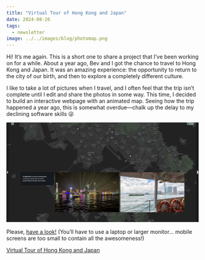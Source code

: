 ```yaml
---
title: "Virtual Tour of Hong Kong and Japan"
date: 2024-08-26
tags:
  - newsletter
image: ../../images/blog/photomap.png
---
```


Hi! It’s me again. This is a short one to share a project that I’ve been working on for a while. About a year ago, Bev and I got the chance to travel to Hong Kong and Japan. It was an amazing experience: the opportunity to return to the city of our birth, and then to explore a completely different culture.

I like to take a lot of pictures when I travel, and I often feel that the trip isn’t complete until I edit and share the photos in some way. This time, I decided to build an interactive webpage with an animated map. Seeing how the trip happened a year ago, this is somewhat overdue—chalk up the delay to my declining software skills 😜

<!-- excerpt -->

![](../../images/code/photomap2.png)

Please, [have a look!](/2023-hk-japan) (You’ll have to use a laptop or larger monitor… mobile screens are too small to contain all the awesomeness!)

[Virtual Tour of Hong Kong and Japan](/2023-hk-japan)
